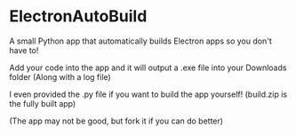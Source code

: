 # ElectronAutoBuild
A small Python app that automatically builds Electron apps so you don't have to!

Add your code into the app and it will output a .exe file into your Downloads folder (Along with a log file)
   
I even provided the .py file if you want to build the app yourself! (build.zip is the fully built app)
       
(The app may not be good, but fork it if you can do better)

